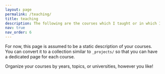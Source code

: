 ```yaml
---
layout: page
permalink: /teaching/
title: teaching
description: The following are the courses which I taught or in which I served as a teaching assistant.
nav: true
nav_order: 6
---
```


For now, this page is assumed to be a static description of your courses. You can convert it to a collection similar to `_projects/` so that you can have a dedicated page for each course.

Organize your courses by years, topics, or universities, however you like!
